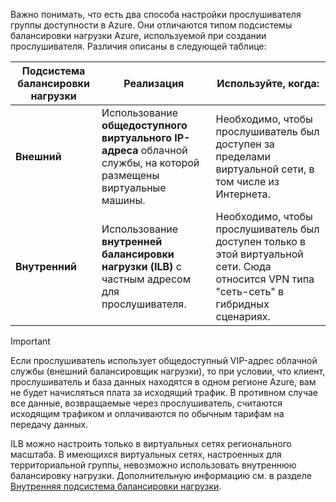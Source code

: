 Важно понимать, что есть два способа настройки прослушивателя группы доступности в Azure. Они отличаются типом подсистемы балансировки нагрузки Azure, используемой при создании прослушивателя. Различия описаны в следующей таблице:

| Подсистема балансировки нагрузки | Реализация | Используйте, когда: |
| --- | --- | --- |
| **Внешний** |Использование **общедоступного виртуального IP-адреса** облачной службы, на которой размещены виртуальные машины. |Необходимо, чтобы прослушиватель был доступен за пределами виртуальной сети, в том числе из Интернета. |
| **Внутренний** |Использование **внутренней балансировки нагрузки (ILB)** с частным адресом для прослушивателя. |Необходимо, чтобы прослушиватель был доступен только в этой виртуальной сети. Сюда относится VPN типа "сеть-сеть" в гибридных сценариях. |

> [!IMPORTANT]
> Если прослушиватель использует общедоступный VIP-адрес облачной службы (внешний балансировщик нагрузки), то при условии, что клиент, прослушиватель и база данных находятся в одном регионе Azure, вам не будет начисляться плата за исходящий трафик. В противном случае все данные, возвращаемые через прослушиватель, считаются исходящим трафиком и оплачиваются по обычным тарифам на передачу данных.
> 
> 

ILB можно настроить только в виртуальных сетях регионального масштаба. В имеющихся виртуальных сетях, настроенных для территориальной группы, невозможно использовать внутреннюю балансировку нагрузки. Дополнительную информацию см. в разделе [Внутренняя подсистема балансировки нагрузки](../articles/load-balancer/load-balancer-internal-overview.md).

